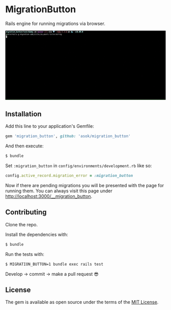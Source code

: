 # MigrationButton

Rails engine for running migrations via browser.

![MigrationButton](docs/screencast.gif)

## Installation
Add this line to your application's Gemfile:

```ruby
gem 'migration_button', github: 'asok/migration_button'
```

And then execute:
```bash
$ bundle
```

Set `:migration_button` in `config/environments/development.rb` like so:
```ruby
config.active_record.migration_error = :migration_button
```

Now if there are pending migrations you will be presented with the page for running them. You can always visit this page under [http://localhost:3000/__migration_button](http://localhost:3000/__migration_button).

## Contributing

Clone the repo.

Install the dependencies with:
```bash
$ bundle
```

Run the tests with:
```bash
$ MIGRATION_BUTTON=1 bundle exec rails test
```

Develop -> commit -> make a pull request :sunglasses:


## License
The gem is available as open source under the terms of the [MIT License](https://opensource.org/licenses/MIT).
